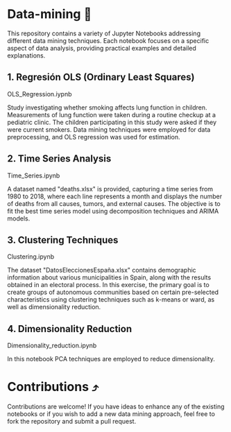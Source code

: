 # Data-mining 🔨
This repository contains a variety of Jupyter Notebooks addressing different data mining techniques. Each notebook focuses on a specific aspect of data analysis, providing practical examples and detailed explanations.


## **1. Regresión OLS (Ordinary Least Squares)**

OLS_Regression.iypnb

Study investigating whether smoking affects lung function in children. Measurements of lung function were taken during a routine checkup at a pediatric clinic. The children participating in this study were asked if they were current smokers. Data mining techniques were employed for data preprocessing, and OLS regression was used for estimation.

## **2. Time Series Analysis**

Time_Series.ipynb

A dataset named "deaths.xlsx" is provided, capturing a time series from 1980 to 2018, where each line represents a month and displays the number of deaths from all causes, tumors, and external causes. The objective is to fit the best time series model using decomposition techniques and ARIMA models.

## **3. Clustering Techniques**

Clustering.ipynb

The dataset "DatosEleccionesEspaña.xlsx" contains demographic information about various municipalities in Spain, along with the results obtained in an electoral process. In this exercise, the primary goal is to create groups of autonomous communities based on certain pre-selected characteristics using clustering techniques such as k-means or ward, as well as dimensionality reduction.

## **4. Dimensionality Reduction**

Dimensionality_reduction.ipynb

In this notebook PCA techniques are employed to reduce dimensionality.



# **Contributions** ⤴️

Contributions are welcome! If you have ideas to enhance any of the existing notebooks or if you wish to add a new data mining approach, feel free to fork the repository and submit a pull request.
